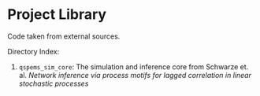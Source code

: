 # Project Library

Code taken from external sources.

Directory Index:

1. `qspems_sim_core`: The simulation and inference core from Schwarze et. al. *Network inference via process motifs for lagged correlation in linear stochastic processes*
